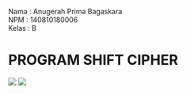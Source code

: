 Nama : Anugerah Prima Bagaskara</br>
NPM : 140810180006</br>
Kelas : B

<h1>PROGRAM SHIFT CIPHER</h1>
<img src="https://cdn.discordapp.com/attachments/757622111199035393/757622366908973216/unknown.png">
<img src="https://cdn.discordapp.com/attachments/757622111199035393/757623165206921276/unknown.png">
